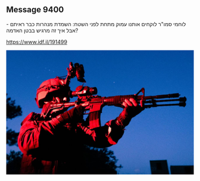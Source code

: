 ## Message 9400

לוחמי סמו"ר לוקחים אותנו עמוק מתחת לפני השטח: 
השמדת מנהרות כבר ראיתם - אבל איך זה מרגיש בבטן האדמה?

https://www.idf.il/191499

![Photo](./9400/9400_photo.jpg)
